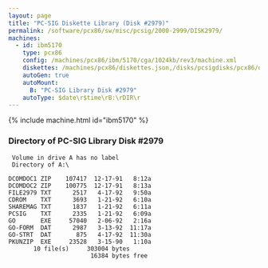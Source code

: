 ```yaml
---
layout: page
title: "PC-SIG Diskette Library (Disk #2979)"
permalink: /software/pcx86/sw/misc/pcsig/2000-2999/DISK2979/
machines:
  - id: ibm5170
    type: pcx86
    config: /machines/pcx86/ibm/5170/cga/1024kb/rev3/machine.xml
    diskettes: /machines/pcx86/diskettes.json,/disks/pcsigdisks/pcx86/diskettes.json
    autoGen: true
    autoMount:
      B: "PC-SIG Library Disk #2979"
    autoType: $date\r$time\rB:\rDIR\r
---
```


{% include machine.html id="ibm5170" %}

### Directory of PC-SIG Library Disk #2979

     Volume in drive A has no label
     Directory of A:\

    DCOMDOC1 ZIP    107417  12-17-91   8:12a
    DCOMDOC2 ZIP    100775  12-17-91   8:13a
    FILE2979 TXT      2517   4-17-92   9:50a
    CDROM    TXT      3693   1-21-92   6:10a
    SHAREMAG TXT      1837   1-21-92   6:11a
    PCSIG    TXT      2335   1-21-92   6:09a
    GO       EXE     57040   2-06-92   2:16a
    GO-FORM  DAT      2987   3-13-92  11:17a
    GO-STRT  DAT       875   4-17-92  11:30a
    PKUNZIP  EXE     23528   3-15-90   1:10a
           10 file(s)     303004 bytes
                           16384 bytes free
